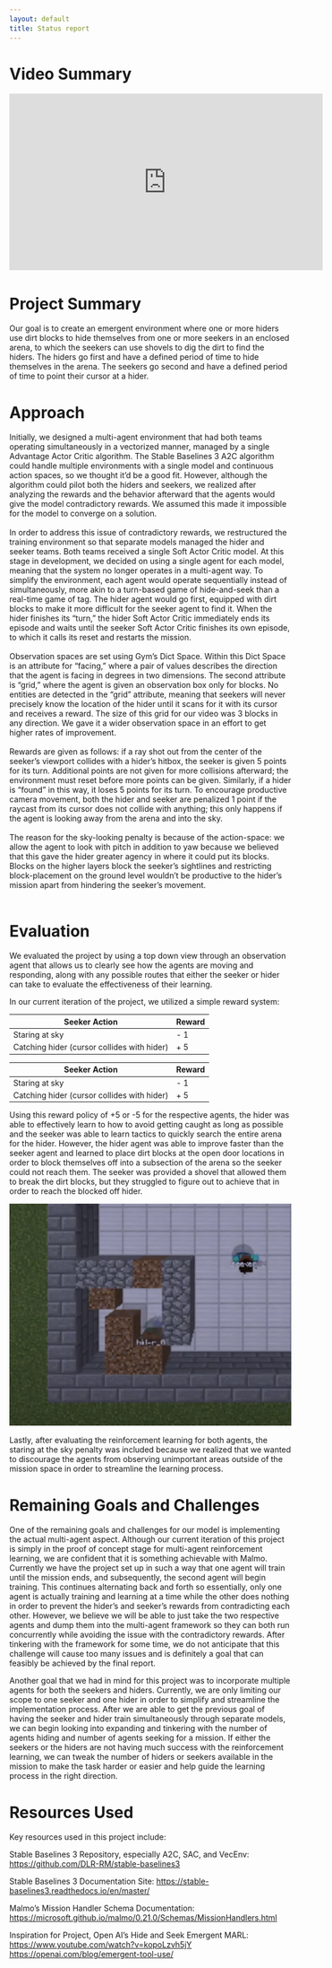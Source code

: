 ```yaml
---
layout: default
title: Status report
---
```



# Video Summary
<p align="center">
  <iframe width="560" height="315" src="https://www.youtube.com/embed/ytsXH7dT1Ls" frameborder="0" allow="accelerometer; autoplay;clipboard-write; encrypted-media; gyroscope; picture-in-picture" allowfullscreen></iframe>
</p>

# Project Summary
Our goal is to create an emergent environment where one or more hiders use dirt blocks to hide themselves from one or more seekers in an enclosed arena, to which the seekers can use shovels to dig the dirt to find the hiders. The hiders go first and have a defined period of time to hide themselves in the arena. The seekers go second and have a defined period of time to point their cursor at a hider. 

# Approach
Initially, we designed a multi-agent environment that had both teams operating simultaneously in a vectorized manner, managed by a single Advantage Actor Critic algorithm. The Stable Baselines 3 A2C algorithm could handle multiple environments with a single model and continuous action spaces, so we thought it’d be a good fit. However, although the algorithm could pilot both the hiders and seekers, we realized after analyzing the rewards and the behavior afterward that the agents would give the model contradictory rewards. We assumed this made it impossible for the model to converge on a solution. <br/><br/>
In order to address this issue of contradictory rewards, we restructured the training environment so that separate models managed the hider and seeker teams. Both teams received a single Soft Actor Critic model. At this stage in development, we decided on using a single agent for each model, meaning that the system no longer operates in a multi-agent way. To simplify the environment, each agent would operate sequentially instead of simultaneously, more akin to a turn-based game of hide-and-seek than a real-time game of tag. The hider agent would go first, equipped with dirt blocks to make it more difficult for the seeker agent to find it. When the hider finishes its “turn,” the hider Soft Actor Critic immediately ends its episode and waits until the seeker Soft Actor Critic finishes its own episode, to which it calls its reset and restarts the mission. <br/><br/>
Observation spaces are set using Gym’s Dict Space. Within this Dict Space is an attribute for “facing,” where a pair of values describes the direction that the agent is facing in degrees in two dimensions. The second attribute is “grid,” where the agent is given an observation box only for blocks. No entities are detected in the “grid” attribute, meaning that seekers will never precisely know the location of the hider until it scans for it with its cursor and receives a reward. The size of this grid for our video was 3 blocks in any direction. We gave it a wider observation space in an effort to get higher rates of improvement.<br/><br/>
Rewards are given as follows: if a ray shot out from the center of the seeker’s viewport collides with a hider’s hitbox, the seeker is given 5 points for its turn. Additional points are not given for more collisions afterward; the environment must reset before more points can be given. Similarly, if a hider is “found” in this way, it loses 5 points for its turn. To encourage productive camera movement, both the hider and seeker are penalized 1 point if the raycast from its cursor does not collide with anything; this only happens if the agent is looking away from the arena and into the sky.<br/><br/>
The reason for the sky-looking penalty is because of the action-space: we allow the agent to look with pitch in addition to yaw because we believed that this gave the hider greater agency in where it could put its blocks. Blocks on the higher layers block the seeker’s sightlines and restricting block-placement on the ground level wouldn’t be productive to the hider’s mission apart from hindering the seeker’s movement.<br/><br/>


# Evaluation
We evaluated the project by using a top down view through an observation agent that allows us to clearly see how the agents are moving and responding, along with any possible routes that either the seeker or hider can take to evaluate the effectiveness of their learning.

In our current iteration of the project, we utilized a simple reward system:

<center>

| Seeker Action                               | Reward |
|---------------------------------------------|--------|
| Staring at sky                              | - 1    |
| Catching hider (cursor collides with hider) | + 5    |

</center>



<center>

| Seeker Action                               | Reward |
|---------------------------------------------|--------|
| Staring at sky                              | - 1    |
| Catching hider (cursor collides with hider) | + 5    |

</center>

Using this reward policy of +5 or -5 for the respective agents, the hider was able to effectively learn to how to avoid getting caught as long as possible and the seeker was able to learn tactics to quickly search the entire arena for the hider. However, the hider agent was able to improve faster than the seeker agent and learned to place dirt blocks at the open door locations in order to block themselves off into a subsection of the arena so the seeker could not reach them. The seeker was provided a shovel that allowed them to break the dirt blocks, but they struggled to figure out to achieve that in order to reach the blocked off hider. 

<p align="center">
  <img src="./res/hider_blocked_off.png">
</p>

Lastly, after evaluating the reinforcement learning for both agents, the staring at the sky penalty was included because we realized that we wanted to discourage the agents from observing unimportant areas outside of the mission space in order to streamline the learning process.




# Remaining Goals and Challenges

One of the remaining goals and challenges for our model is implementing the actual multi-agent aspect. Although our current iteration of this project is simply in the proof of concept stage for multi-agent reinforcement learning, we are confident that it is something achievable with Malmo. Currently we have the project set up in such a way that one agent will train until the mission ends, and subsequently, the second agent will begin training. This continues alternating back and forth so essentially, only one agent is actually training and learning at a time while the other does nothing in order to prevent the hider’s and seeker’s rewards from contradicting each other. However, we believe we will be able to just take the two respective agents and dump them into the multi-agent framework so they can both run concurrently while avoiding the issue with the contradictory rewards. After tinkering with the framework for some time, we do not anticipate that this challenge will cause too many issues and is definitely a goal that can feasibly be achieved by the final report. 

Another goal that we had in mind for this project was to incorporate multiple agents for both the seekers and hiders. Currently, we are only limiting our scope to one seeker and one hider in order to simplify and streamline the implementation process. After we are able to get the previous goal of having the seeker and hider train simultaneously through separate models, we can begin looking into expanding and tinkering with the number of agents hiding and number of agents seeking for a mission. If either the seekers or the hiders are not having much success with the reinforcement learning, we can tweak the number of hiders or seekers available in the mission to make the task harder or easier and help guide the learning process in the right direction. 



# Resources Used
Key resources used in this project include:

Stable Baselines 3 Repository, especially A2C, SAC, and VecEnv:
https://github.com/DLR-RM/stable-baselines3

Stable Baselines 3 Documentation Site:
https://stable-baselines3.readthedocs.io/en/master/

Malmo’s Mission Handler Schema Documentation: 
https://microsoft.github.io/malmo/0.21.0/Schemas/MissionHandlers.html

Inspiration for Project, Open AI’s Hide and Seek Emergent MARL:
https://www.youtube.com/watch?v=kopoLzvh5jY
https://openai.com/blog/emergent-tool-use/

